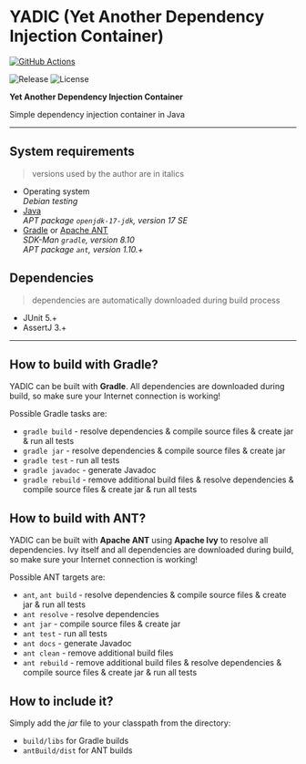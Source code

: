 # YADIC (Yet Another Dependency Injection Container)

[![GitHub Actions](https://github.com/ref-humbold/YADIC/actions/workflows/build-and-test.yml/badge.svg)](https://github.com/ref-humbold/YADIC/actions/workflows/build-and-test.yml)

![Release](https://img.shields.io/github/v/release/ref-humbold/YADIC?style=plastic)
![License](https://img.shields.io/github/license/ref-humbold/YADIC?style=plastic)

**Yet Another Dependency Injection Container**

Simple dependency injection container in Java

-----

## System requirements

> versions used by the author are in italics

+ Operating system \
  *Debian testing*
+ [Java](https://www.oracle.com/technetwork/java/javase/overview/index.html) \
  *APT package `openjdk-17-jdk`, version 17 SE*
+ [Gradle](https://gradle.org/) or [Apache ANT](http://ant.apache.org/) \
  *SDK-Man `gradle`, version 8.10* \
  *APT package `ant`, version 1.10.+*

## Dependencies

> dependencies are automatically downloaded during build process

+ JUnit 5.+
+ AssertJ 3.+

-----

## How to build with Gradle?

YADIC can be built with **Gradle**. All dependencies are downloaded during build, so
make sure your Internet connection is working!

Possible Gradle tasks are:

+ `gradle build` - resolve dependencies & compile source files & create jar & run all tests
+ `gradle jar` - resolve dependencies & compile source files & create jar
+ `gradle test` - run all tests
+ `gradle javadoc` - generate Javadoc
+ `gradle rebuild` - remove additional build files & resolve dependencies & compile source files &
  create jar & run all tests

## How to build with ANT?

YADIC can be built with **Apache ANT** using **Apache Ivy** to resolve all dependencies.
Ivy itself and all dependencies are downloaded during build, so make sure your Internet
connection is working!

Possible ANT targets are:

+ `ant`, `ant build` - resolve dependencies & compile source files & create jar & run all tests
+ `ant resolve` - resolve dependencies
+ `ant jar` - compile source files & create jar
+ `ant test` - run all tests
+ `ant docs` - generate Javadoc
+ `ant clean` - remove additional build files
+ `ant rebuild` - remove additional build files & resolve dependencies & compile source files &
  create jar & run all tests

## How to include it?

Simply add the *jar* file to your classpath from the directory:

+ `build/libs` for Gradle builds
+ `antBuild/dist` for ANT builds
